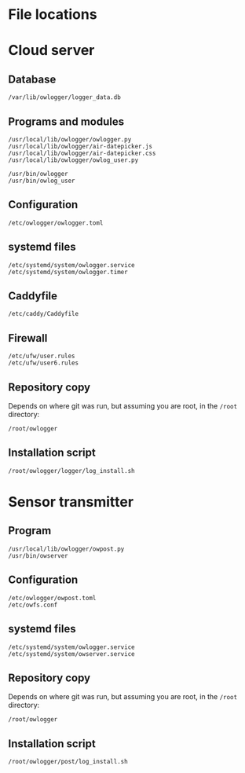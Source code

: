 # File locations

# Cloud server

## Database

```
/var/lib/owlogger/logger_data.db
```

## Programs and modules

```
/usr/local/lib/owlogger/owlogger.py
/usr/local/lib/owlogger/air-datepicker.js
/usr/local/lib/owlogger/air-datepicker.css
/usr/local/lib/owlogger/owlog_user.py

/usr/bin/owlogger
/usr/bin/owlog_user
```

## Configuration

```
/etc/owlogger/owlogger.toml
```

## systemd files

```
/etc/systemd/system/owlogger.service
/etc/systemd/system/owlogger.timer
```

## Caddyfile

```
/etc/caddy/Caddyfile
```

## Firewall

```
/etc/ufw/user.rules
/etc/ufw/user6.rules
```

## Repository copy
Depends on where git was run, but assuming you are root, in the `/root` directory:

```
/root/owlogger
```

## Installation script
```
/root/owlogger/logger/log_install.sh
```

# Sensor transmitter

## Program

```
/usr/local/lib/owlogger/owpost.py
/usr/bin/owserver
```

## Configuration

```
/etc/owlogger/owpost.toml
/etc/owfs.conf
```

## systemd files

```
/etc/systemd/system/owlogger.service
/etc/systemd/system/owserver.service
```
## Repository copy
Depends on where git was run, but assuming you are root, in the `/root` directory:

```
/root/owlogger
```
## Installation script
```
/root/owlogger/post/log_install.sh
```




